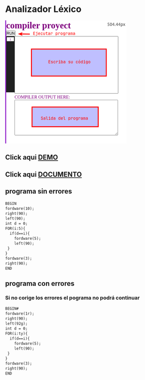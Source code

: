 # Analizador Léxico

![imh](https://github.com/yerson001/Compiladores/blob/main/img/Selecci%C3%B3n_003.png)

## Click aqui [DEMO](https://yerson001.github.io/Compiladores/index.html) 

## Click aqui [DOCUMENTO](https://docs.google.com/document/d/1EuZJ3zqq2_AnlcOfuZDhbMw45RhlynwMO6vKFlFqOqc/edit?usp=sharing)
## programa sin errores
~~~
BEGIN
fordware(10);
right(90);
left(90);
int d = 0; 
FOR(i:5){
  if(d==i){
    fordware(5);
    left(90);
 }
}
fordware(3);
right(90);
END
~~~

## programa con errores
### Si no corige los errores el pograma no podrá continuar
~~~
BEGIN#
fordware(1r);
right(90);
left(92g);
int d = 0; 
FOR(i:ty){
  if(d==i){
    fordware(5);
    left(90);
 }
}
fordware(3);
right(90);
END
~~~
